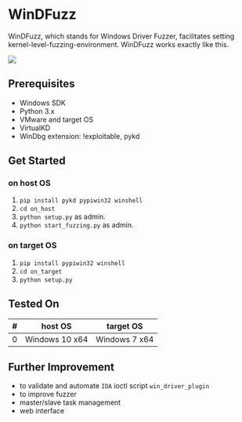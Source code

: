 # WinDFuzz
WinDFuzz, which stands for Windows Driver Fuzzer, facilitates setting kernel-level-fuzzing-environment. WinDFuzz works exactly like this.  

![](https://github.com/dohki/WinDFuzz/blob/master/images/modern_software_development.gif?raw=true)

## Prerequisites
- Windows SDK
- Python 3.x
- VMware and target OS
- VirtualKD
- WinDbg extension: !exploitable, pykd

## Get Started
### on host OS
1. `pip install pykd pypiwin32 winshell`
1. `cd on_host`
1. `python setup.py` as admin.
1. `python start_fuzzing.py` as admin.
### on target OS
1. `pip install pypiwin32 winshell`
1. `cd on_target`
1. `python setup.py`

## Tested On
\# | host OS | target OS
-- | --------------- | ----------------
0 | Windows 10 x64 | Windows 7 x64

## Further Improvement
- to validate and automate `IDA` ioctl script `win_driver_plugin`
- to improve fuzzer
- master/slave task management
- web interface
